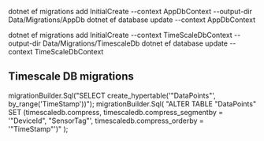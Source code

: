 dotnet ef migrations add InitialCreate --context AppDbContext --output-dir Data/Migrations/AppDb
dotnet ef database update --context AppDbContext

dotnet ef migrations add InitialCreate --context TimeScaleDbContext --output-dir Data/Migrations/TimescaleDb
dotnet ef database update --context TimeScaleDbContext

## Timescale DB migrations
migrationBuilder.Sql("SELECT create_hypertable('\"DataPoints\"', by_range('TimeStamp'))");
migrationBuilder.Sql(
    "ALTER TABLE \"DataPoints\" SET (timescaledb.compress, timescaledb.compress_segmentby = '\"DeviceId\", \"SensorTag\"', timescaledb.compress_orderby = '\"TimeStamp\"')"
);
